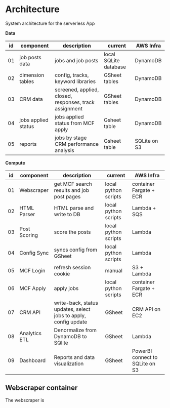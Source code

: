 # Architecture
System architecture for the serverless App

__Data__

| id | component | description | current | AWS Infra |
| - | - | - | - | - |
| 01 | job posts data | jobs and job posts | local SQLite database | DynamoDB |
| 02 | dimension tables | config, tracks, keyword libraries | GSheet tables | DynamoDB |
| 03 | CRM data | screened, applied, closed, responses, track assignment | GSheet tables | DynamoDB |
| 04 | jobs applied status | jobs applied status from MCF apply | Gsheet table | DynamoDB |
| 05 | reports | jobs by stage CRM performance analysis | Gsheet table | SQLite on S3 |

__Compute__

| id | component | description | current | AWS Infra |
| - | - | - | - | - |
| 01 | Webscraper | get MCF search results and job post pages | local python scripts | container Fargate + ECR |
| 02 | HTML Parser | HTML parse and write to DB | local python scripts | Lambda + SQS |
| 03 | Post Scoring | score the posts | local python scripts | Lambda |
| 04 | Config Sync | syncs config from GSheet | local python scripts | Lambda |
| 05 | MCF Login | refresh session cookie | manual | S3 + Lambda |
| 06 | MCF Apply | apply jobs | local python scripts | container Fargate + ECR  |
| 07 | CRM API | write-back, status updates, select jobs to apply, config update | GSheet | CRM API on EC2 |
| 08 | Analytics ETL | Denormalize from DynamoDB to SQlite | GSheet | Lambda |
| 09 | Dashboard | Reports and data visualization | GSheet | PowerBI connect to SQLite on S3 |

## Webscraper container
The webscraper is 